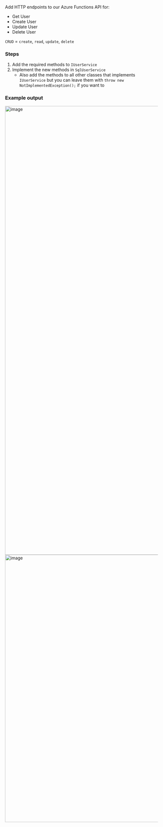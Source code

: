 Add HTTP endpoints to our Azure Functions API for:
* Get User
* Create User
* Update User
* Delete User

`CRUD` = `create`, `read`, `update`, `delete`

### Steps
1. Add the required methods to `IUserService`
2. Implement the new methods in `SqlUserService`
    - Also add the methods to all other classes that implements `IUserService` but you can leave them with `throw new NotImplementedException();` if you want to

### Example output
<img width="1475" alt="image" src="https://user-images.githubusercontent.com/2921523/154081094-7c810ffd-17b4-4d09-8b2d-1adabd97f9db.png">

<img width="879" alt="image" src="https://user-images.githubusercontent.com/2921523/154081153-1e4514fd-7bde-407e-b414-5b29e64eaa62.png">
